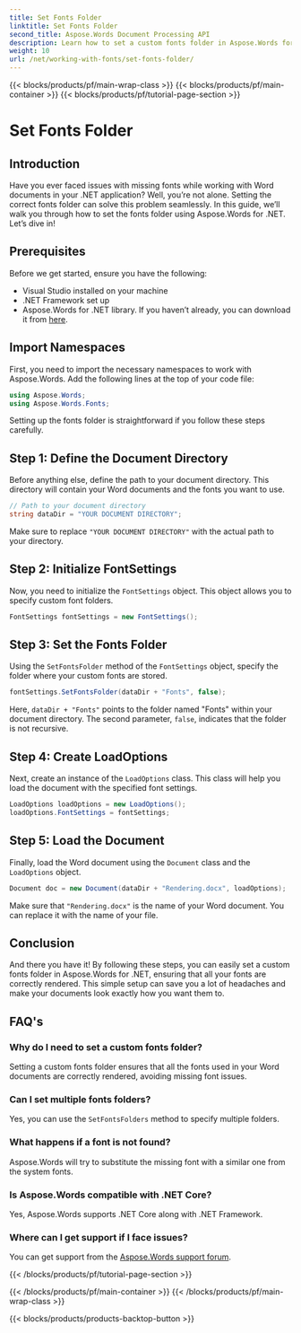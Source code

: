 ```yaml
---
title: Set Fonts Folder
linktitle: Set Fonts Folder
second_title: Aspose.Words Document Processing API
description: Learn how to set a custom fonts folder in Aspose.Words for .NET to ensure your Word documents are rendered correctly without missing fonts.
weight: 10
url: /net/working-with-fonts/set-fonts-folder/
---
```


{{< blocks/products/pf/main-wrap-class >}}
{{< blocks/products/pf/main-container >}}
{{< blocks/products/pf/tutorial-page-section >}}

# Set Fonts Folder

## Introduction

Have you ever faced issues with missing fonts while working with Word documents in your .NET application? Well, you’re not alone. Setting the correct fonts folder can solve this problem seamlessly. In this guide, we’ll walk you through how to set the fonts folder using Aspose.Words for .NET. Let’s dive in!

## Prerequisites

Before we get started, ensure you have the following:

- Visual Studio installed on your machine
- .NET Framework set up
- Aspose.Words for .NET library. If you haven’t already, you can download it from [here](https://releases.aspose.com/words/net/).

## Import Namespaces

First, you need to import the necessary namespaces to work with Aspose.Words. Add the following lines at the top of your code file:

```csharp
using Aspose.Words;
using Aspose.Words.Fonts;
```

Setting up the fonts folder is straightforward if you follow these steps carefully.

## Step 1: Define the Document Directory

Before anything else, define the path to your document directory. This directory will contain your Word documents and the fonts you want to use.

```csharp
// Path to your document directory
string dataDir = "YOUR DOCUMENT DIRECTORY";
```

Make sure to replace `"YOUR DOCUMENT DIRECTORY"` with the actual path to your directory.

## Step 2: Initialize FontSettings

Now, you need to initialize the `FontSettings` object. This object allows you to specify custom font folders.

```csharp
FontSettings fontSettings = new FontSettings();
```

## Step 3: Set the Fonts Folder

Using the `SetFontsFolder` method of the `FontSettings` object, specify the folder where your custom fonts are stored.

```csharp
fontSettings.SetFontsFolder(dataDir + "Fonts", false);
```

Here, `dataDir + "Fonts"` points to the folder named "Fonts" within your document directory. The second parameter, `false`, indicates that the folder is not recursive.

## Step 4: Create LoadOptions

Next, create an instance of the `LoadOptions` class. This class will help you load the document with the specified font settings.

```csharp
LoadOptions loadOptions = new LoadOptions();
loadOptions.FontSettings = fontSettings;
```

## Step 5: Load the Document

Finally, load the Word document using the `Document` class and the `LoadOptions` object.

```csharp
Document doc = new Document(dataDir + "Rendering.docx", loadOptions);
```

Make sure that `"Rendering.docx"` is the name of your Word document. You can replace it with the name of your file.

## Conclusion

And there you have it! By following these steps, you can easily set a custom fonts folder in Aspose.Words for .NET, ensuring that all your fonts are correctly rendered. This simple setup can save you a lot of headaches and make your documents look exactly how you want them to.

## FAQ's

### Why do I need to set a custom fonts folder?
Setting a custom fonts folder ensures that all the fonts used in your Word documents are correctly rendered, avoiding missing font issues.

### Can I set multiple fonts folders?
Yes, you can use the `SetFontsFolders` method to specify multiple folders.

### What happens if a font is not found?
Aspose.Words will try to substitute the missing font with a similar one from the system fonts.

### Is Aspose.Words compatible with .NET Core?
Yes, Aspose.Words supports .NET Core along with .NET Framework.

### Where can I get support if I face issues?
You can get support from the [Aspose.Words support forum](https://forum.aspose.com/c/words/8).

{{< /blocks/products/pf/tutorial-page-section >}}

{{< /blocks/products/pf/main-container >}}
{{< /blocks/products/pf/main-wrap-class >}}

{{< blocks/products/products-backtop-button >}}
